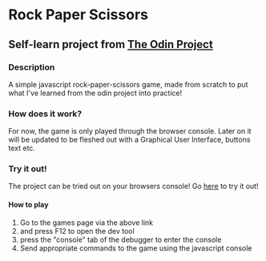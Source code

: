 # Rock Paper Scissors

## Self-learn project from [The Odin Project](https://www.theodinproject.com/lessons/foundations-rock-paper-scissors)

### Description

A simple javascript rock-paper-scissors game, made from scratch to put what I've learned from the odin project into practice!

### How does it work?

For now, the game is only played through the browser console.
Later on it will be updated to be fleshed out with a Graphical User Interface, buttons text etc.

### Try it out!

The project can be tried out on your browsers console!
Go [here](https://danishkodemonkey.github.io/odin-rockpaperscissors/) to try it out!

#### How to play

<ol>
<li>Go to the games page via the above link</li>
<li>and press F12 to open the dev tool</li>
<li>press the "console" tab of the debugger to enter the console</li>
<li>Send appropriate commands to the game using the javascript console</li>
</ol>
